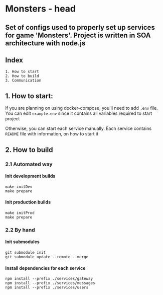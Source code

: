 # Monsters - head

## Set of configs used to properly set up services for game 'Monsters'. Project is written in SOA architecture with node.js

## Index

```
1. How to start
2. How to build
3. Communication
```

## 1. How to start:

If you are planning on using docker-compose, you'll need to add `.env` file. You can edit `example.env` since it
contains all variables required to start project

Otherwise, you can start each service manually. Each service contains `README` file with information, on how to start it

## 2. How to build

### 2.1 Automated way

#### Init development builds

```shell
make initDev
make prepare
```

#### Init production builds

```shell
make initProd
make prepare
```

### 2.2 By hand

#### Init submodules
```shell
git submodule init
git submodule update --remote --merge
```

#### Install dependencies for each service

```shell
npm install --prefix ./services/gateway
npm install --prefix ./services/messages
npm install --prefix ./services/users
```